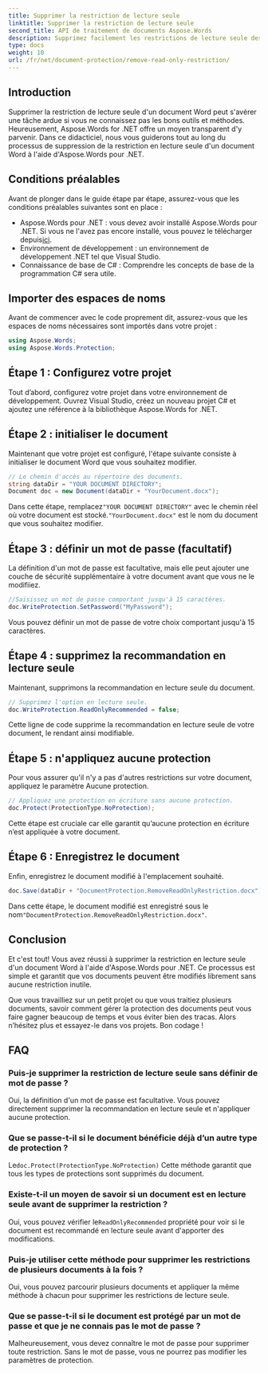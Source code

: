 ```yaml
---
title: Supprimer la restriction de lecture seule
linktitle: Supprimer la restriction de lecture seule
second_title: API de traitement de documents Aspose.Words
description: Supprimez facilement les restrictions de lecture seule des documents Word à l'aide d'Aspose.Words for .NET grâce à notre guide détaillé étape par étape. Parfait pour les développeurs.
type: docs
weight: 10
url: /fr/net/document-protection/remove-read-only-restriction/
---
```

## Introduction

Supprimer la restriction de lecture seule d'un document Word peut s'avérer une tâche ardue si vous ne connaissez pas les bons outils et méthodes. Heureusement, Aspose.Words for .NET offre un moyen transparent d'y parvenir. Dans ce didacticiel, nous vous guiderons tout au long du processus de suppression de la restriction en lecture seule d'un document Word à l'aide d'Aspose.Words pour .NET.

## Conditions préalables

Avant de plonger dans le guide étape par étape, assurez-vous que les conditions préalables suivantes sont en place :

-  Aspose.Words pour .NET : vous devez avoir installé Aspose.Words pour .NET. Si vous ne l'avez pas encore installé, vous pouvez le télécharger depuis[ici](https://releases.aspose.com/words/net/).
- Environnement de développement : un environnement de développement .NET tel que Visual Studio.
- Connaissance de base de C# : Comprendre les concepts de base de la programmation C# sera utile.

## Importer des espaces de noms

Avant de commencer avec le code proprement dit, assurez-vous que les espaces de noms nécessaires sont importés dans votre projet :

```csharp
using Aspose.Words;
using Aspose.Words.Protection;
```

## Étape 1 : Configurez votre projet

Tout d’abord, configurez votre projet dans votre environnement de développement. Ouvrez Visual Studio, créez un nouveau projet C# et ajoutez une référence à la bibliothèque Aspose.Words for .NET.

## Étape 2 : initialiser le document

Maintenant que votre projet est configuré, l'étape suivante consiste à initialiser le document Word que vous souhaitez modifier.

```csharp
// Le chemin d'accès au répertoire des documents.
string dataDir = "YOUR DOCUMENT DIRECTORY";
Document doc = new Document(dataDir + "YourDocument.docx");
```

 Dans cette étape, remplacez`"YOUR DOCUMENT DIRECTORY"` avec le chemin réel où votre document est stocké.`"YourDocument.docx"` est le nom du document que vous souhaitez modifier.

## Étape 3 : définir un mot de passe (facultatif)

La définition d'un mot de passe est facultative, mais elle peut ajouter une couche de sécurité supplémentaire à votre document avant que vous ne le modifiiez.

```csharp
//Saisissez un mot de passe comportant jusqu'à 15 caractères.
doc.WriteProtection.SetPassword("MyPassword");
```

Vous pouvez définir un mot de passe de votre choix comportant jusqu'à 15 caractères.

## Étape 4 : supprimez la recommandation en lecture seule

Maintenant, supprimons la recommandation en lecture seule du document.

```csharp
// Supprimez l'option en lecture seule.
doc.WriteProtection.ReadOnlyRecommended = false;
```

Cette ligne de code supprime la recommandation en lecture seule de votre document, le rendant ainsi modifiable.

## Étape 5 : n'appliquez aucune protection

Pour vous assurer qu'il n'y a pas d'autres restrictions sur votre document, appliquez le paramètre Aucune protection.

```csharp
// Appliquez une protection en écriture sans aucune protection.
doc.Protect(ProtectionType.NoProtection);
```

Cette étape est cruciale car elle garantit qu’aucune protection en écriture n’est appliquée à votre document.

## Étape 6 : Enregistrez le document

Enfin, enregistrez le document modifié à l'emplacement souhaité.

```csharp
doc.Save(dataDir + "DocumentProtection.RemoveReadOnlyRestriction.docx");
```

 Dans cette étape, le document modifié est enregistré sous le nom`"DocumentProtection.RemoveReadOnlyRestriction.docx"`.

## Conclusion

Et c'est tout! Vous avez réussi à supprimer la restriction en lecture seule d'un document Word à l'aide d'Aspose.Words pour .NET. Ce processus est simple et garantit que vos documents peuvent être modifiés librement sans aucune restriction inutile. 

Que vous travailliez sur un petit projet ou que vous traitiez plusieurs documents, savoir comment gérer la protection des documents peut vous faire gagner beaucoup de temps et vous éviter bien des tracas. Alors n’hésitez plus et essayez-le dans vos projets. Bon codage !

## FAQ

### Puis-je supprimer la restriction de lecture seule sans définir de mot de passe ?

Oui, la définition d'un mot de passe est facultative. Vous pouvez directement supprimer la recommandation en lecture seule et n'appliquer aucune protection.

### Que se passe-t-il si le document bénéficie déjà d’un autre type de protection ?

 Le`doc.Protect(ProtectionType.NoProtection)` Cette méthode garantit que tous les types de protections sont supprimés du document.

### Existe-t-il un moyen de savoir si un document est en lecture seule avant de supprimer la restriction ?

 Oui, vous pouvez vérifier le`ReadOnlyRecommended` propriété pour voir si le document est recommandé en lecture seule avant d'apporter des modifications.

### Puis-je utiliser cette méthode pour supprimer les restrictions de plusieurs documents à la fois ?

Oui, vous pouvez parcourir plusieurs documents et appliquer la même méthode à chacun pour supprimer les restrictions de lecture seule.

### Que se passe-t-il si le document est protégé par un mot de passe et que je ne connais pas le mot de passe ?

Malheureusement, vous devez connaître le mot de passe pour supprimer toute restriction. Sans le mot de passe, vous ne pourrez pas modifier les paramètres de protection.